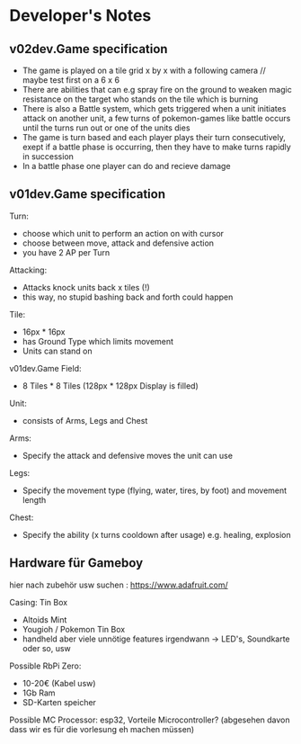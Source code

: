Developer's Notes
==================

v02dev.Game specification
-------------
- The game is played on a tile grid x by x with a following camera // maybe test first on a 6 x 6
- There are abilities that can e.g spray fire on the ground to weaken magic resistance on the target who stands on the tile which is burning
- There is also a Battle system, which gets triggered when a unit initiates attack on another unit, a few turns of pokemon-games like battle occurs until the turns run out or one of the units dies
- The game is turn based and each player plays their turn consecutively, exept if a battle phase is occurring, then they have to make turns rapidly in succession
- In a battle phase one player can do and recieve damage

v01dev.Game specification
------------------

Turn:
- choose which unit to perform an action on with cursor
- choose between move, attack and defensive action
- you have 2 AP per Turn

Attacking:
- Attacks knock units back x tiles (!)
- this way, no stupid bashing back and forth could happen


Tile: <br />
- 16px * 16px <br />
- has Ground Type which limits movement <br />
- Units can stand on

v01dev.Game Field: <br />
- 8 Tiles * 8 Tiles (128px * 128px Display is filled)

Unit: <br />
- consists of Arms, Legs and Chest

Arms: <br />
- Specify the attack and defensive moves the unit can use

Legs: <br />
- Specify the movement type (flying, water, tires, by foot) and movement length

Chest: <br />
- Specify the ability (x turns cooldown after usage) e.g. healing, explosion

Hardware für Gameboy
--------------------
hier nach zubehör usw suchen : https://www.adafruit.com/

Casing: Tin Box
- Altoids Mint
- Yougioh / Pokemon Tin Box
- handheld aber viele unnötige features irgendwann -> LED's, Soundkarte oder so, usw

Possible RbPi Zero: <br />
- 10-20€ (Kabel usw) <br />
- 1Gb Ram <br />
- SD-Karten speicher <br />


Possible MC Processor: esp32,
Vorteile Microcontroller? (abgesehen davon dass wir es für die vorlesung eh machen müssen)
